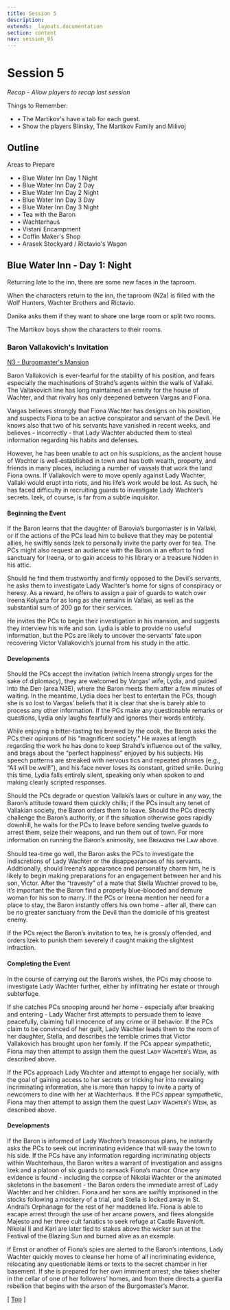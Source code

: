 ```yaml
---
title: Session 5
description: 
extends: _layouts.documentation
section: content
nav: session_05
---
```


# <a name="top"></a>Session 5

*Recap - Allow players to recap last session*

Things to Remember:

* • The Martikov's have a tab for each guest.
* • Show the players Blinsky, The Martikov Family and Milivoj

## <a name="outline"></a>Outline

Areas to Prepare

* • Blue Water Inn Day 1 Night
* • Blue Water Inn Day 2 Day
* • Blue Water Inn Day 2 Night
* • Blue Water Inn Day 3 Day
* • Blue Water Inn Day 3 Night
* • Tea with the Baron
* • Wachterhaus
* • Vistani Encampment
* • Coffin Maker's Shop
* • Arasek Stockyard / Rictavio's Wagon

## Blue Water Inn - Day 1: Night
Returning late to the inn, there are some new faces in the taproom.

When the characters return to the inn, the taproom (N2a) is filled with the Wolf Hunters, Wachter Brothers and Rictavio.

Danika asks them if they want to share one large room or split two rooms.

The Martikov boys show the characters to their rooms.

### <a name="baron-vallakovich-invitation"></a>Baron Vallakovich's Invitation
[N3 - Burgomaster's Mansion](/locations/vallaki#burgomaster-mansion)

Baron Vallakovich is ever-fearful for the stability of his position, and fears especially the machinations of Strahd’s agents within the walls of Vallaki. The Vallakovich line has long maintained an enmity for the house of Wachter, and that rivalry has only deepened between Vargas and Fiona.

Vargas believes strongly that Fiona Wachter has designs on his position, and suspects Fiona to be an active conspirator and servant of the Devil. He knows also that two of his servants have vanished in recent weeks, and believes - incorrectly - that Lady Wachter abducted them to steal information regarding his habits and defenses. 

However, he has been unable to act on his suspicions, as the ancient house of Wachter is well-established in town and has both wealth, property, and friends in many places, including a number of vassals that work the land Fiona owns. If Vallakovich were to move openly against Lady Wachter, Vallaki would erupt into riots, and his life’s work would be lost. As such, he has faced difficulty in recruiting guards to investigate Lady Wachter’s secrets. Izek, of course, is far from a subtle inquisitor.

#### Beginning the Event
If the Baron learns that the daughter of Barovia’s burgomaster is in Vallaki, or if the actions of the PCs lead him to believe that they may be potential allies, he swiftly sends Izek to personally invite the party over for tea. The PCs might also request an audience with the Baron in an effort to find sanctuary for Ireena, or to gain access to his library or a treasure hidden in his attic.

Should he find them trustworthy and firmly opposed to the Devil’s servants, he asks them to investigate Lady Wachter’s home for signs of conspiracy or heresy. As a reward, he offers to assign a pair of guards to watch over Ireena Kolyana for as long as she remains in Vallaki, as well as the substantial sum of 200 gp for their services.

He invites the PCs to begin their investigation in his mansion, and suggests they interview his wife and son. Lydia is able to provide no useful information, but the PCs are likely to uncover the servants’ fate upon recovering Victor Vallakovich’s journal from his study in the attic.

#### Developments
Should the PCs accept the invitation (which Ireena strongly urges for the sake of diplomacy), they are welcomed by Vargas’ wife, Lydia, and guided into the Den (area N3E), where the Baron meets them after a few minutes of waiting. In the meantime, Lydia does her best to entertain the PCs, though she is so lost to Vargas’ beliefs that it is clear that she is barely able to process any other information. If the PCs make any questionable remarks or questions, Lydia only laughs fearfully and ignores their words entirely.

While enjoying a bitter-tasting tea brewed by the cook, the Baron asks the PCs their opinions of his “magnificent society.” He waxes at length regarding the work he has done to keep Strahd’s influence out of the valley, and brags about the “perfect happiness” enjoyed by his subjects. His speech patterns are streaked with nervous tics and repeated phrases (e.g., “All will be well!”), and his face never loses its constant, gritted smile. During this time, Lydia falls entirely silent, speaking only when spoken to and making clearly scripted responses.

Should the PCs degrade or question Vallaki’s laws or culture in any way, the Baron’s attitude toward them quickly chills; if the PCs insult any tenet of Vallakian society, the Baron orders them to leave. Should the PCs directly challenge the Baron’s authority, or if the situation otherwise goes rapidly downhill, he waits for the PCs to leave before sending twelve guards to arrest them, seize their weapons, and run them out of town. For more information on running the Baron’s animosity, see Bʀᴇᴀᴋɪɴɢ ᴛʜᴇ Lᴀᴡ above.

Should tea-time go well, the Baron asks the PCs to investigate the indiscretions of Lady Wachter or the disappearances of his servants. Additionally, should Ireena’s appearance and personality charm him, he is likely to begin making preparations for an engagement between her and his son, Victor. After the “travesty” of a mate that Stella Wachter proved to be, it’s important the the Baron find a properly blue-blooded and demure woman for his son to marry. If the PCs or Ireena mention her need for a place to stay, the Baron instantly offers his own home - after all, there can be no greater sanctuary from the Devil than the domicile of his greatest enemy.

If the PCs reject the Baron’s invitation to tea, he is grossly offended, and orders Izek to punish them severely if caught making the slightest infraction.

#### Completing the Event
In the course of carrying out the Baron’s wishes, the PCs may choose to investigate Lady Wachter further, either by infiltrating her estate or through subterfuge.

If she catches PCs snooping around her home - especially after breaking and entering - Lady Wacher first attempts to persuade them to leave peacefully, claiming full innocence of any crime or ill behavior. If the PCs claim to be convinced of her guilt, Lady Wachter leads them to the room of her daughter, Stella, and describes the terrible crimes that Victor Vallakovich has brought upon her family. If the PCs appear sympathetic, Fiona may then attempt to assign them the quest Lᴀᴅʏ Wᴀᴄʜᴛᴇʀ’ꜱ Wɪꜱʜ, as described above.

If the PCs approach Lady Wachter and attempt to engage her socially, with the goal of gaining access to her secrets or tricking her into revealing incriminating information, she is more than happy to invite a party of newcomers to dine with her at Wachterhaus. If the PCs appear sympathetic, Fiona may then attempt to assign them the quest Lᴀᴅʏ Wᴀᴄʜᴛᴇʀ’ꜱ Wɪꜱʜ, as described above.

#### Developments
If the Baron is informed of Lady Wachter’s treasonous plans, he instantly asks the PCs to seek out incriminating evidence that will sway the town to his side. If the PCs have any information regarding incriminating objects within Wachterhaus, the Baron writes a warrant of investigation and assigns Izek and a platoon of six guards to ransack Fiona’s manor. Once any evidence is found - including the corpse of Nikolai Wachter or the animated skeletons in the basement - the Baron orders the immediate arrest of Lady Wachter and her children. Fiona and her sons are swiftly imprisoned in the stocks following a mockery of a trial, and Stella is locked away in St. Andral’s Orphanage for the rest of her maddened life. Fiona is able to escape arrest through the use of her arcane powers, and flees alongside Majesto and her three cult fanatics to seek refuge at Castle Ravenloft. Nikolai II and Karl are later tied to stakes above the wicker sun at the Festival of the Blazing Sun and burned alive as an example.

If Ernst or another of Fiona’s spies are alerted to the Baron’s intentions, Lady Wachter quickly moves to cleanse her home of all incriminating evidence, relocating any questionable items or texts to the secret chamber in her basement. If she is prepared for her own imminent arrest, she takes shelter in the cellar of one of her followers’ homes, and from there directs a guerilla rebellion that begins with the arson of the Burgomaster’s Manor.


[ [Top](#top) ]


